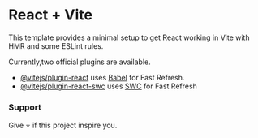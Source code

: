 # React + Vite

This template provides a minimal setup to get React working in Vite with HMR and some ESLint rules.

Currently,two official plugins are available.

- [@vitejs/plugin-react](https://github.com/vitejs/vite-plugin-react/blob/main/packages/plugin-react/README.md) uses [Babel](https://babeljs.io/) for Fast Refresh.
- [@vitejs/plugin-react-swc](https://github.com/vitejs/vite-plugin-react-swc) uses [SWC](https://swc.rs/) for Fast Refresh

### Support

Give ⭐ if this project inspire you.

